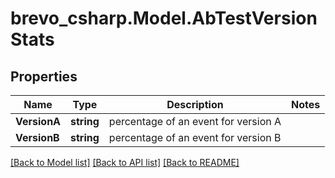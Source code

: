 # brevo_csharp.Model.AbTestVersionStats
## Properties

Name | Type | Description | Notes
------------ | ------------- | ------------- | -------------
**VersionA** | **string** | percentage of an event for version A | 
**VersionB** | **string** | percentage of an event for version B | 

[[Back to Model list]](../README.md#documentation-for-models) [[Back to API list]](../README.md#documentation-for-api-endpoints) [[Back to README]](../README.md)

